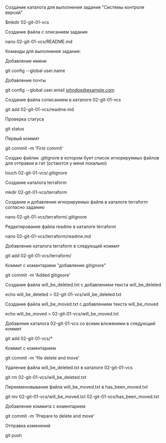 Создание каталога для выполнения задания "Системы контроля версий"

$mkdir 02-git-01-vcs

Создание файла с описанием задания

nano  02-git-01-vcs/README.md

Команды для выполнения задания:

Добавление имени

git config --global user.name

Добавление почты

git config --global user.email johndoe@example.com

Создание файла сописанием в каталоге 02-git-01-vcs

git add 02-git-01-vcs/readme.md

Проверка статуса

git status

Первый коммит

git commit -m 'First commit'

Создаю файлик .gitignore в котором бует список игнорируемых файлов для отправки в гит (остаются у меня локально)

touch 02-git-01-vcs/.gitignore

Создание каталога terraform

mkdir 02-git-01-vcs/terraform

Создание и добавление игнорируемых файлв в каталоге terraform согласно заданию

nano 02-git-01-vcs/terraform/.gitignore

Редактирование файла readme в каталоге terraform

nano 02-git-01-vcs/terraform/readme.md

Добавление каталога terraform в следующий коммит

git add 02-git-01-vcs/terraform/

Коммит с комантарием "добавление gitignore"

git commit -m 'Added gitignore'

Создание файла will_be_deleted.txt с добавлением текста will_be_deleted

echo will_be_deleted > 02-git-01-vcs/will_be_deleted.txt

Создание файла will_be_moved.txt с добавлением текста will_be_moved

echo will_be_moved > 02-git-01-vcs/will_be_moved.txt

Добавлние каталога 02-git-01-vcs со всеми вложеними в следующий коммит

git add 02-git-01-vcs/*

Коммит с коментарием 

git commit -m 'file delete and move'

Удаление файла will_be_deleted.txt в каталоге 02-git-01-vcs

git rm 02-git-01-vcs/will_be_deleted.txt

Переименовывание файла will_be_moved.txt в has_been_moved.txt

git mv 02-git-01-vcs/will_be_moved.txt 02-git-01-vcs/has_been_moved.txt

Добавление коммита с коментарием 

git commit -m 'Prepare to delete and move'

Отправка изменений

git push
